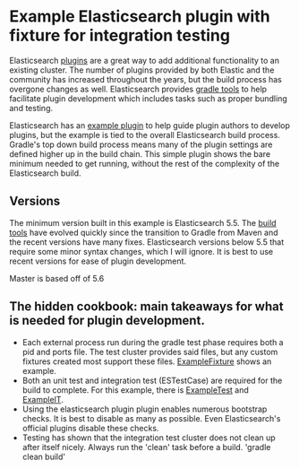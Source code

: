 # Example Elasticsearch plugin with fixture for integration testing

Elasticsearch [plugins](https://www.elastic.co/guide/en/elasticsearch/plugins/current/intro.html) are a great way to add additional functionality to an existing cluster. The number of plugins provided by both Elastic and the community has increased throughout the years, but the build process has overgone changes as well. Elasticsearch provides [gradle tools](https://github.com/elastic/elasticsearch/tree/master/buildSrc/src/main/groovy/org/elasticsearch/gradle/plugin) to help facilitate plugin development which includes tasks such as proper bundling and testing.

Elasticsearch has an [example plugin](https://github.com/elastic/elasticsearch/tree/master/plugins/jvm-example) to help guide plugin authors to develop plugins, but the example is tied to the 
overall Elasticsearch build process. Gradle's top down build process means many of the plugin settings are defined higher
up in the build chain. This simple plugin shows the bare minimum needed to get running, without the rest of the complexity of the Elasticsearch build.

## Versions

The minimum version built in this example is Elasticsearch 5.5. The [build tools](https://github.com/elastic/elasticsearch/tree/master/buildSrc/src/main/groovy/org/elasticsearch/gradle) have evolved quickly since the transition to Gradle from Maven and 
the recent versions have many fixes.  Elasticsearch versions below 5.5 that require some minor syntax changes, which I will ignore. It is best to use recent versions for ease of plugin development.

Master is based off of 5.6

## The hidden cookbook: main takeaways for what is needed for plugin development.
* Each external process run during the gradle test phase requires both a pid and ports file. The test cluster provides 
said files, but any custom fixtures created most support these files. [ExampleFixture](test/fixtures/example-fixture/src/main/java/example/ExampleFixture.java) shows an example.
* Both an unit test and integration test (ESTestCase) are required for the build to complete. For this example, there is [ExampleTest](src/test/java/org/elasticsearch/plugin/example/ExampleTest.java) and [ExampleIT](src/test/java/org/elasticsearch/plugin/example/ExampleTest.java).
* Using the elasticsearch plugin plugin enables numerous bootstrap checks. It is best to disable as many as possible. Even Elasticsearch's official plugins disable these checks.
* Testing has shown that the integration test cluster does not clean up after itself nicely. Always run the 'clean' task before a build. 'gradle clean build'